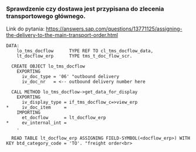 ### Sprawdzenie czy dostawa jest przypisana do zlecenia transportowego głównego.

Link do pytania: https://answers.sap.com/questions/13771125/assigning-the-delivery-to-the-main-transport-order.html

```
DATA:
    lo_tms_docflow      TYPE REF TO cl_tms_docflow_data,
    lt_docflow_erp      TYPE tms_t_doc_flow_scr.

  CREATE OBJECT lo_tms_docflow
    EXPORTING
      iv_doc_type = '06' "outbound delivery
      iv_doc_nr   = <-- outbound delivery number here

  CALL METHOD lo_tms_docflow->get_data_for_display
    EXPORTING
      iv_display_type = if_tms_docflow_c=>view_erp
*     iv_doc_item     =
    IMPORTING
      et_docflow      = lt_docflow_erp
*     ev_internal_int =
    .

  READ TABLE lt_docflow_erp ASSIGNING FIELD-SYMBOL(<docflow_erp>) WITH KEY btd_category_code = 'TO'. "freight order<br>
```
